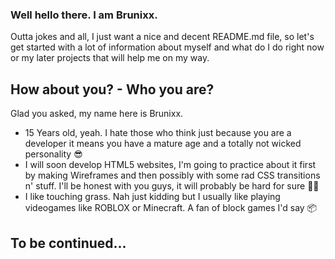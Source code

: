### Well hello there. I am Brunixx.
Outta jokes and all, I just want a nice and decent README.md file, so let's get started with a lot of information about myself and what do I do right now or my later projects that will help me on my way.

## How about you? - Who you are?
Glad you asked, my name here is Brunixx.
- 15 Years old, yeah. I hate those who think just because you are a developer it means you have a mature age and a totally not wicked personality 😎
- I will soon develop HTML5 websites, I'm going to practice about it first by making Wireframes and then possibly with some rad CSS transitions n' stuff. I'll be honest with you guys, it will probably be hard for sure 🐱‍👓
- I like touching grass. Nah just kidding but I usually like playing videogames like ROBLOX or Minecraft. A fan of block games I'd say 📦

## To be continued...
